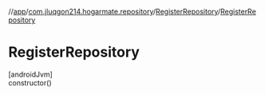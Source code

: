//[app](../../../index.md)/[com.jluqgon214.hogarmate.repository](../index.md)/[RegisterRepository](index.md)/[RegisterRepository](-register-repository.md)

# RegisterRepository

[androidJvm]\
constructor()

